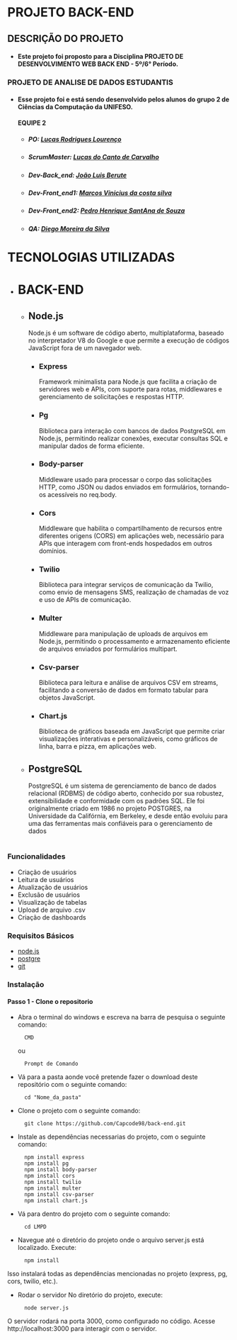 # PROJETO BACK-END
## DESCRIÇÃO DO PROJETO
- #### Este projeto foi proposto para a Disciplina PROJETO DE DESENVOLVIMENTO WEB BACK END - 5º/6° Período.
### PROJETO DE ANALISE DE DADOS ESTUDANTIS
- #### Esse projeto foi e está sendo desenvolvido pelos alunos do grupo 2 de Ciências da Computação da UNIFESO.

    #### EQUIPE 2

    - ##### PO: *[Lucas Rodrigues Lourenço](https://www.linkedin.com/in/lucas-rodrigues-44a707282/)*
    - ##### ScrumMaster: *[Lucas do Canto de Carvalho](https://www.linkedin.com/in/lucas-do-canto-de-carvalho-7bb2a4279/)*
    - ##### Dev-Back_end: *[João Luis Berute](https://www.linkedin.com/in/joao-luis-berute-ribeiro/)*
    - ##### Dev-Front_end1: *[Marcos Vinicius da costa silva](https://www.linkedin.com/in/marcos-vinicius-costa-silva-853ab2285/)*
    - ##### Dev-Front_end2: *[Pedro Henrique SantAna de Souza](https://www.linkedin.com/in/pedro-henrique-453b9b26a/)*
    - ##### QA: *[Diego Moreira da Silva](https://www.linkedin.com/in/diego-moreira-387a5b335/)*

#
# TECNOLOGIAS UTILIZADAS
- # BACK-END
    - ## Node.js
        Node.js é um software de código aberto, multiplataforma, baseado no interpretador V8 do Google e que permite a execução de códigos JavaScript fora de um navegador web.
        - ### Express
            Framework minimalista para Node.js que facilita a criação de servidores web e APIs, com suporte para rotas, middlewares e gerenciamento de solicitações e respostas HTTP.
        - ### Pg
            Biblioteca para interação com bancos de dados PostgreSQL em Node.js, permitindo realizar conexões, executar consultas SQL e manipular dados de forma eficiente.
        - ### Body-parser 
            Middleware usado para processar o corpo das solicitações HTTP, como JSON ou dados enviados em formulários, tornando-os acessíveis no req.body.
        - ### Cors 
            Middleware que habilita o compartilhamento de recursos entre diferentes origens (CORS) em aplicações web, necessário para APIs que interagem com front-ends hospedados em outros domínios.
        - ### Twilio 
            Biblioteca para integrar serviços de comunicação da Twilio, como envio de mensagens SMS, realização de chamadas de voz e uso de APIs de comunicação.
        - ### Multer 
            Middleware para manipulação de uploads de arquivos em Node.js, permitindo o processamento e armazenamento eficiente de arquivos enviados por formulários multipart.
        - ### Csv-parser 
            Biblioteca para leitura e análise de arquivos CSV em streams, facilitando a conversão de dados em formato tabular para objetos JavaScript.
        - ### Chart.js 
            Biblioteca de gráficos baseada em JavaScript que permite criar visualizações interativas e personalizáveis, como gráficos de linha, barra e pizza, em aplicações web.

    - ## PostgreSQL 
        PostgreSQL é um sistema de gerenciamento de banco de dados relacional (RDBMS) de código aberto, conhecido por sua robustez, extensibilidade e conformidade com os padrões SQL. Ele foi originalmente criado em 1986 no projeto POSTGRES, na Universidade da Califórnia, em Berkeley, e desde então evoluiu para uma das ferramentas mais confiáveis para o gerenciamento de dados
#

### Funcionalidades
- Criação de usuários
- Leitura de usuários
- Atualização de usuários
- Exclusão de usuários
- Visualização de tabelas 
- Upload de arquivo .csv
- Criação de dashboards

### Requisitos Básicos
- [node.js](https://nodejs.org/pt/download/package-manager)
- [postgre](https://www.postgresql.org/download/)
- [git](https://git-scm.com/downloads)

### Instalação
#### Passo 1 - Clone o repositorio 
- Abra o terminal do windows e escreva na barra de pesquisa o seguinte comando:

        CMD 
    ou 

        Prompt de Comando

- Vá para a pasta aonde você pretende fazer o download deste repositório com o seguinte comando:

        cd "Nome_da_pasta"

- Clone o projeto com o seguinte comando:

        git clone https://github.com/Capcode98/back-end.git
    

- Instale as dependências necessarias do projeto, com o seguinte comando:

        npm install express
        npm install pg
        npm install body-parser
        npm install cors
        npm install twilio
        npm install multer
        npm install csv-parser
        npm install chart.js


- Vá para dentro do projeto com o seguinte comando:

        cd LMPD


- Navegue até o diretório do projeto onde o arquivo server.js está localizado. Execute:

        npm install

Isso instalará todas as dependências mencionadas no projeto (express, pg, cors, twilio, etc.).

- Rodar o servidor No diretório do projeto, execute:

        node server.js
        
O servidor rodará na porta 3000, como configurado no código. Acesse http://localhost:3000 para interagir com o servidor.

